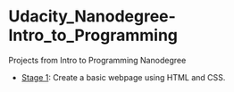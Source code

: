 # Udacity_Nanodegree-Intro_to_Programming
Projects from Intro to Programming Nanodegree

- [Stage 1](Stage_1/): Create a basic webpage using HTML and CSS.
